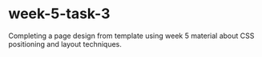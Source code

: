 # week-5-task-3
Completing a page design from template using week 5 material about CSS positioning and layout techniques.